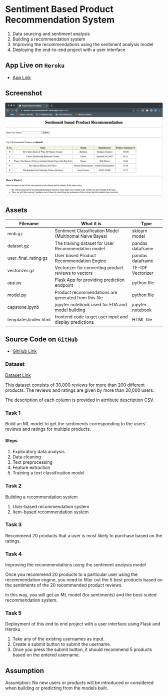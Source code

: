 # Sentiment Based Product Recommendation System

1. Data sourcing and sentiment analysis
1. Building a recommendation system
1. Improving the recommendations using the sentiment analysis model
1. Deploying the end-to-end project with a user interface

## App Live on `Heroku`
- [App Link](https://product-recommendation97.herokuapp.com/)

## Screenshot
![Product Recommendation](product-recommendation.png)

## Assets

| Filename             | What it is                                              | Type              |
|----------------------|---------------------------------------------------------|-------------------|
| mnb.gz               | Sentiment Classification Model (Multinomal Naive Bayes) | sklearn model     |
| dataset.gz           | The training dataset for User Recommendation model      | pandas dataframe  |
| user_final_rating.gz | User based Product Recommendation Engine                | pandas dataframe  |
| vectorizer.gz        | Vectorizer for converting product reviews to vectors    | TF-IDF Vectorizer |
| app.py               | Flask App for providing prediction endpoint             | python file       |
| model.py             | Product recommendations are generated from this file    | python file       |
| capstone.ipynb       | jupyter notebook used for EDA and model building        | jupyter notebook  |
| templates/index.html | frontend code to get user input and display predictions | HTML file         |

## Source Code on `GitHub`
- [GitHub Link](https://github.com/ayushxx7/SentimentBasedProductRecommendationSystem)

### Dataset 
[Dataset Link](https://cdn.upgrad.com/uploads/production/c2504c0d-6080-4e1e-8d4c-852b3e68a0ed/sample30.csv)

This dataset consists of 30,000 reviews for more than 200 different products. The reviews and ratings are given by more than 20,000 users. 

The description of each column is provided in atrribute description CSV.

### Task 1
Build an ML model to get the sentiments corresponding to the users' reviews and ratings for multiple products.

#### Steps
1. Exploratory data analysis
1. Data cleaning
1. Text preprocessing
1. Feature extraction
1. Training a text classification model

### Task 2

Building a recommendation system

1. User-based recommendation system
2. Item-based recommendation system

### Task 3

Recommend 20 products that a user is most likely to purchase based on the ratings. 

### Task 4 

Improving the recommendations using the sentiment analysis model

Once you recommend 20 products to a particular user using the recommendation engine, you need to filter out the 5 best products based on the sentiments of the 20 recommended product reviews. 

In this way, you will get an ML model (for sentiments) and the best-suited recommendation system.

### Task 5

Deployment of this end to end project with a user interface using Flask and Heroku

1. Take any of the existing usernames as input.
1. Create a submit button to submit the username.
1. Once you press the submit button, it should recommend 5 products based on the entered username.

## Assumption

Assumption: No new users or products will be introduced or considered when building or predicting from the models built.
